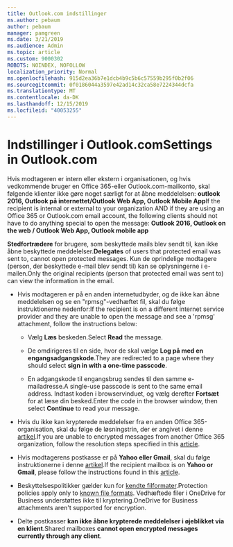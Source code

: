 ```yaml
---
title: Outlook.com indstillinger
ms.author: pebaum
author: pebaum
manager: pamgreen
ms.date: 3/21/2019
ms.audience: Admin
ms.topic: article
ms.custom: 9000302
ROBOTS: NOINDEX, NOFOLLOW
localization_priority: Normal
ms.openlocfilehash: 915d2ea36b7e1dcb4b9c5b6c57559b295f0b2f06
ms.sourcegitcommit: 0f0186044a3597e42ad14c32ca58e7224344dcfa
ms.translationtype: MT
ms.contentlocale: da-DK
ms.lasthandoff: 12/15/2019
ms.locfileid: "40053255"
---
```

# <a name="settings-in-outlookcom"></a><span data-ttu-id="ed11c-102">Indstillinger i Outlook.com</span><span class="sxs-lookup"><span data-stu-id="ed11c-102">Settings in Outlook.com</span></span>

<span data-ttu-id="ed11c-103">Hvis modtageren er intern eller ekstern i organisationen, og hvis vedkommende bruger en Office 365-eller Outlook.com-mailkonto, skal følgende klienter ikke gøre noget særligt for at åbne meddelelsen: **outlook 2016, Outlook på internettet/Outlook Web App, Outlook Mobile App**</span><span class="sxs-lookup"><span data-stu-id="ed11c-103">If the recipient is internal or external to your organization AND if they are using an Office 365 or Outlook.com email account, the following clients should not have to do anything special to open the message: **Outlook 2016, Outlook on the web / Outlook Web App, Outlook mobile app**</span></span>

<span data-ttu-id="ed11c-104">**Stedfortrædere** for brugere, som beskyttede mails blev sendt til, kan ikke åbne beskyttede meddelelser.</span><span class="sxs-lookup"><span data-stu-id="ed11c-104">**Delegates** of users that protected email was sent to, cannot open protected messages.</span></span> <span data-ttu-id="ed11c-105">Kun de oprindelige modtagere (person, der beskyttede e-mail blev sendt til) kan se oplysningerne i e-mailen.</span><span class="sxs-lookup"><span data-stu-id="ed11c-105">Only the original recipients (person that protected email was sent to) can view the information in the email.</span></span>

- <span data-ttu-id="ed11c-106">Hvis modtageren er på en anden internetudbyder, og de&nbsp;ikke kan åbne meddelelsen og se en "rpmsg"-vedhæftet fil, skal du følge instruktionerne nedenfor:</span><span class="sxs-lookup"><span data-stu-id="ed11c-106">If the recipient is on a different internet service provider and they are&nbsp;unable to open the message and see a 'rpmsg' attachment, follow the instructions below:</span></span>
    
    - <span data-ttu-id="ed11c-107">Vælg **Læs** beskeden.</span><span class="sxs-lookup"><span data-stu-id="ed11c-107">Select **Read** the message.</span></span>
    
    - <span data-ttu-id="ed11c-108">De omdirigeres til en side, hvor de skal vælge **Log på med en engangsadgangskode**.</span><span class="sxs-lookup"><span data-stu-id="ed11c-108">They are redirected to a page where they should select **sign in with a one-time passcode**.</span></span>
    
    - <span data-ttu-id="ed11c-109">En adgangskode til engangsbrug sendes til den samme e-mailadresse.</span><span class="sxs-lookup"><span data-stu-id="ed11c-109">A single-use passcode is sent to the same email address.</span></span> <span data-ttu-id="ed11c-110">Indtast koden i browservinduet, og vælg derefter **Fortsæt** for at læse din besked.</span><span class="sxs-lookup"><span data-stu-id="ed11c-110">Enter the code in the browser window, then select **Continue** to read your message.</span></span>

- <span data-ttu-id="ed11c-111">Hvis du ikke kan krypterede meddelelser fra en anden Office 365-organisation, skal du følge de løsningstrin, der er angivet i denne [artikel](https://support.office.com/article/known-issues-opening-irm-protected-emails-sent-from-users-in-other-office-365-organizations-0dec0593-a05d-4aa2-8445-9311ebab3164).</span><span class="sxs-lookup"><span data-stu-id="ed11c-111">If you are unable to encrypted messages from another Office 365 organization, follow the resolution steps specified in this [article](https://support.office.com/article/known-issues-opening-irm-protected-emails-sent-from-users-in-other-office-365-organizations-0dec0593-a05d-4aa2-8445-9311ebab3164).</span></span>

- <span data-ttu-id="ed11c-112">Hvis modtagerens postkasse er på **Yahoo eller Gmail**, skal du følge</span> instruktionerne i denne [artikel](https://support.office.com/article/how-do-i-open-a-protected-message-1157a286-8ecc-4b1e-ac43-2a608fbf3098).</span><span class="sxs-lookup"><span data-stu-id="ed11c-112">If the recipient mailbox is on **Yahoo or Gmail**, please follow the instructions</span> found in this [article](https://support.office.com/article/how-do-i-open-a-protected-message-1157a286-8ecc-4b1e-ac43-2a608fbf3098).</span></span>

- <span data-ttu-id="ed11c-113">Beskyttelsespolitikker gælder kun for [kendte filformater](https://docs.microsoft.com/azure/information-protection/rms-client/client-admin-guide-file-types).</span><span class="sxs-lookup"><span data-stu-id="ed11c-113">Protection policies apply only to [known file formats](https://docs.microsoft.com/azure/information-protection/rms-client/client-admin-guide-file-types).</span></span> <span data-ttu-id="ed11c-114">Vedhæftede filer i OneDrive for Business understøttes ikke til kryptering.</span><span class="sxs-lookup"><span data-stu-id="ed11c-114">OneDrive for Business attachments aren't supported for encryption.</span></span>

- <span data-ttu-id="ed11c-115">Delte postkasser **kan ikke åbne krypterede meddelelser i øjeblikket via en klient**.</span><span class="sxs-lookup"><span data-stu-id="ed11c-115">Shared mailboxes **cannot open encrypted messages currently through any client**.</span></span> 
